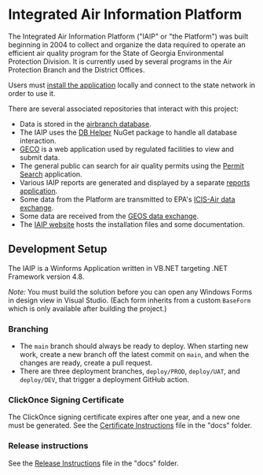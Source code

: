 # Integrated Air Information Platform

The Integrated Air Information Platform ("IAIP" or "the Platform") was built beginning in 2004 to collect and organize the data required to operate an efficient air quality program for the State of Georgia Environmental Protection Division. It is currently used by several programs in the Air Protection Branch and the District Offices.

Users must [install the application](https://iaip.gaepd.org/) locally and connect to the state network in order to use it.

There are several associated repositories that interact with this project:

* Data is stored in the [airbranch database](https://github.com/gaepdit/airbranch-db).
* The IAIP uses the [DB Helper](https://github.com/gaepdit/db-helper) NuGet package to handle all database interaction.
* [GECO](https://github.com/gaepdit/geco) is a web application used by regulated facilities to view and submit data.
* The general public can search for air quality permits using the [Permit Search](https://github.com/gaepdit/permit-search) application.
* Various IAIP reports are generated and displayed by a separate [reports application](https://github.com/gaepdit/airbranch-reports).
* Some data from the Platform are transmitted to EPA's [ICIS-Air data exchange]( https://github.com/gaepdit/icis-air-data-exchange).
* Some data are received from the [GEOS data exchange](https://github.com/gaepdit/geos-fis-fims-data-exchange).
* The [IAIP website](https://github.com/gaepdit/iaip/iaip-website) hosts the installation files and some documentation.

## Development Setup

The IAIP is a Winforms Application written in VB.NET targeting .NET Framework version 4.8.

*Note:* You must build the solution before you can open any Windows Forms in design view in Visual Studio. (Each form inherits from a custom `BaseForm` which is only available after building the project.)

### Branching

* The `main` branch should always be ready to deploy. When starting new work, create a new branch off the latest commit on `main`, and when the changes are ready, create a pull request.
* There are three deployment branches, `deploy/PROD`, `deploy/UAT`, and `deploy/DEV`, that trigger a deployment GitHub action.

### ClickOnce Signing Certificate

The ClickOnce signing certificate expires after one year, and a new one must be generated. See the [Certificate Instructions](docs/Certificate-Instructions.md) file in the "docs" folder.

### Release instructions

See the [Release Instructions](docs/Release-Instructions.md) file in the "docs" folder.
